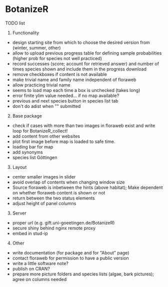 # BotanizeR

TODO list

1. Functionality
* design starting site from which to choose the desired version from (winter, summer, other)
* allow to upload previous progress table for defining sample probabilities (higher prob for species not well practiced)
* record successes (score; account for retrieved answer) and number of times species shown and include them in the progress download
* remove checkboxes if content is not available
* make trivial name and family name independent of floraweb
* allow practicing trivial name
* seems to load map each time a box is unchecked (takes long)
* error finite ylim value needed... if no map available?
* previous and next species button in species list tab
* don't do adist when "" submitted

2. Base package
* check if cases with more than two images in floraweb exist and write loop for BotanizeR_collect!
* add content from other websites
* plot first image before map is loaded to safe time.
* loading bar for map
* add synonyms
* species list Göttingen

3. Layout
* center smaller images in slider
* avoid overlap of contents when changing window size
* Source floraweb is inbetween the hints (above habitat); Make dependent on whether floraweb content is shown or not
* return between the two status elements
* adjust height of panel columns

3. Server
* proper url (e.g. gift.uni-goeetingen.de/BotanizeR)
* secure shiny behind nginx remote proxy
* embed in stud-ip

4. Other
* write documentation (for package and for "About" page)
* contact floraweb for permission to have a public version
* write a little software note?
* publish on CRAN?
* prepare more picture folders and species lists (algae, bark pictures); agree on columns needed

